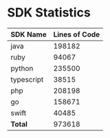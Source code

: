 # SDK Statistics

| SDK Name | Lines of Code |
| -------- | ------------- |
| java | 198182 |
| ruby | 94067 |
| python | 235500 |
| typescript | 38515 |
| php | 208198 |
| go | 158671 |
| swift | 40485 |
| **Total** | 973618 |
